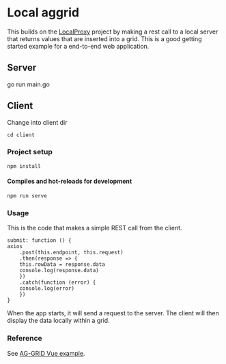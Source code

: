 # Local aggrid

This builds on the
[LocalProxy](https://github.com/peterlamar/vue-workshop/tree/master/localproxy)
project by making a rest call to a local server that returns values that are
inserted into a grid. This is a good getting started example for a end-to-end
web application.

## Server

go run main.go

## Client

Change into client dir

```
cd client
```

### Project setup
```
npm install
```

#### Compiles and hot-reloads for development
```
npm run serve
```

### Usage 

This is the code that makes a simple REST call from the client.

```
submit: function () {
axios
    .post(this.endpoint, this.request)
    .then(response => {
    this.rowData = response.data
    console.log(response.data)
    })
    .catch(function (error) {
    console.log(error)
    })
}
```

When the app starts, it will send a request to the server. The
client will then display the data locally within a grid.

### Reference

See [AG-GRID Vue example](https://github.com/ag-grid/ag-grid-vue-example).
